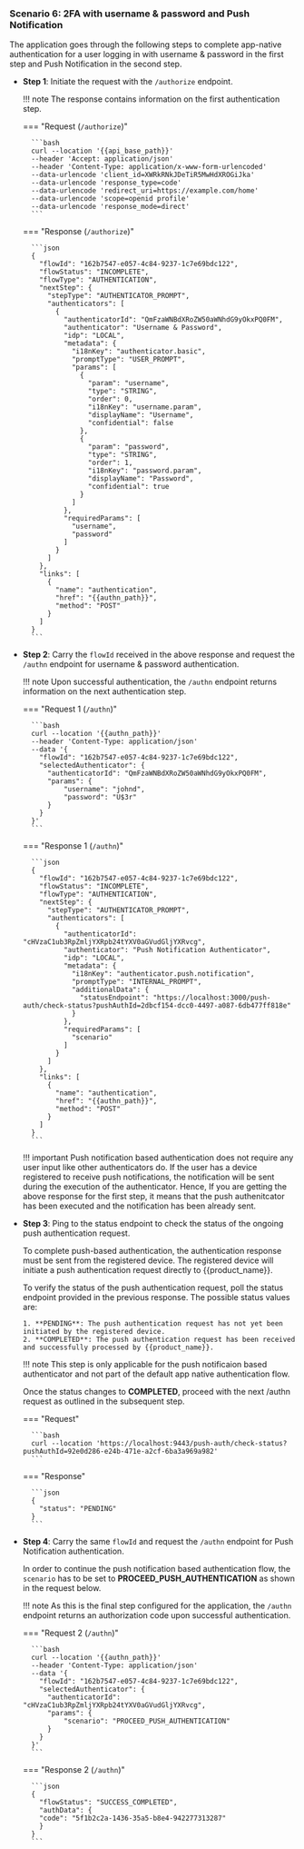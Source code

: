 ### Scenario 6: 2FA with username & password and Push Notification

The application goes through the following steps to complete app-native authentication for a user logging in with username & password in the first step and Push Notification in the second step.

- **Step 1**: Initiate the request with the `/authorize` endpoint.

    !!! note
        The response contains information on the first authentication step.

    === "Request (`/authorize`)"
    
        ```bash
        curl --location '{{api_base_path}}'
        --header 'Accept: application/json'
        --header 'Content-Type: application/x-www-form-urlencoded'
        --data-urlencode 'client_id=XWRkRNkJDeTiR5MwHdXROGiJka'
        --data-urlencode 'response_type=code'
        --data-urlencode 'redirect_uri=https://example.com/home'
        --data-urlencode 'scope=openid profile'
        --data-urlencode 'response_mode=direct'
        ```
    === "Response (`/authorize`)"
    
        ```json
        {
          "flowId": "162b7547-e057-4c84-9237-1c7e69bdc122",
          "flowStatus": "INCOMPLETE",
          "flowType": "AUTHENTICATION",
          "nextStep": {
            "stepType": "AUTHENTICATOR_PROMPT",
            "authenticators": [
              {
                "authenticatorId": "QmFzaWNBdXRoZW50aWNhdG9yOkxPQ0FM",
                "authenticator": "Username & Password",
                "idp": "LOCAL",
                "metadata": {
                  "i18nKey": "authenticator.basic",
                  "promptType": "USER_PROMPT",
                  "params": [
                    {
                      "param": "username",
                      "type": "STRING",
                      "order": 0,
                      "i18nKey": "username.param",
                      "displayName": "Username",
                      "confidential": false
                    },
                    {
                      "param": "password",
                      "type": "STRING",
                      "order": 1,
                      "i18nKey": "password.param",
                      "displayName": "Password",
                      "confidential": true
                    }
                  ]
                },
                "requiredParams": [
                  "username",
                  "password"
                ]
              }
            ]
          },
          "links": [
            {
              "name": "authentication",
              "href": "{{authn_path}}",
              "method": "POST"
            }
          ]
        }
        ```

- **Step 2**: Carry the `flowId` received in the above response and request the `/authn` endpoint for username & password authentication.

    !!! note
        Upon successful authentication, the `/authn` endpoint returns information on the next authentication step.

    === "Request 1 (`/authn`)"
    
        ```bash
        curl --location '{{authn_path}}'
        --header 'Content-Type: application/json'
        --data '{
          "flowId": "162b7547-e057-4c84-9237-1c7e69bdc122",
          "selectedAuthenticator": {
            "authenticatorId": "QmFzaWNBdXRoZW50aWNhdG9yOkxPQ0FM",
            "params": {
                "username": "johnd",
                "password": "U$3r"
            }
          }
        }'
        ```
    
    === "Response 1 (`/authn`)"
    
        ```json
        {
          "flowId": "162b7547-e057-4c84-9237-1c7e69bdc122",
          "flowStatus": "INCOMPLETE",
          "flowType": "AUTHENTICATION",
          "nextStep": {
            "stepType": "AUTHENTICATOR_PROMPT",
            "authenticators": [
              {
                "authenticatorId": "cHVzaC1ub3RpZmljYXRpb24tYXV0aGVudGljYXRvcg",
                "authenticator": "Push Notification Authenticator",
                "idp": "LOCAL",
                "metadata": {
                  "i18nKey": "authenticator.push.notification",
                  "promptType": "INTERNAL_PROMPT",
                  "additionalData": {
                    "statusEndpoint": "https://localhost:3000/push-auth/check-status?pushAuthId=2dbcf154-dcc0-4497-a087-6db477ff818e"
                  }
                },
                "requiredParams": [
                  "scenario"
                ]
              }
            ]
          },
          "links": [
            {
              "name": "authentication",
              "href": "{{authn_path}}",
              "method": "POST"
            }
          ]
        }
        ```

    !!! important
        Push notification based authentication does not require any user input like other authenticators do. If the user
        has a device registered to receive push notifications, the notification will be sent during the execution of the
        authenticator. Hence, If you are getting the above response for the first step, it means that the push authenitcator
        has been executed and the notification has been already sent.

- **Step 3**: Ping to the status endpoint to check the status of the ongoing push authentication request.

    To complete push-based authentication, the authentication response must be sent from the registered device. The registered device will initiate a push authentication request directly to {{product_name}}.

    To verify the status of the push authentication request, poll the status endpoint provided in the previous response. The possible status values are:

      1. **PENDING**: The push authentication request has not yet been initiated by the registered device.
      2. **COMPLETED**: The push authentication request has been received and successfully processed by {{product_name}}.

    !!! note
        This step is only applicable for the push notificaion based authenticator and not part of the default app native authentication flow.

    Once the status changes to **COMPLETED**, proceed with the next /authn request as outlined in the subsequent step.

    === "Request"
    
        ```bash
        curl --location 'https://localhost:9443/push-auth/check-status?pushAuthId=92e0d286-e24b-471e-a2cf-6ba3a969a982' 
        ```
    
    === "Response"
    
        ```json
        {
          "status": "PENDING"
        }
        ```

- **Step 4**: Carry the same `flowId` and request the `/authn` endpoint for Push Notification authentication.

    In order to continue the push notification based authentication flow, the `scenario` has to be set to **PROCEED_PUSH_AUTHENTICATION** as shown in the request below.

    !!! note
        As this is the final step configured for the application, the `/authn` endpoint returns an authorization code upon successful authentication.

    === "Request 2 (`/authn`)"
    
        ```bash
        curl --location '{{authn_path}}'
        --header 'Content-Type: application/json'
        --data '{
          "flowId": "162b7547-e057-4c84-9237-1c7e69bdc122",
          "selectedAuthenticator": {
            "authenticatorId": "cHVzaC1ub3RpZmljYXRpb24tYXV0aGVudGljYXRvcg",
            "params": {
                "scenario": "PROCEED_PUSH_AUTHENTICATION"
            }
          }
        }'
        ```
    
    === "Response 2 (`/authn`)"
    
        ```json
        {
          "flowStatus": "SUCCESS_COMPLETED",
          "authData": {
          "code": "5f1b2c2a-1436-35a5-b8e4-942277313287"
          }
        }
        ```

  
  
